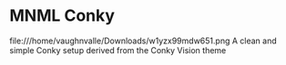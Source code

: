 # MNML Conky
file:///home/vaughnvalle/Downloads/w1yzx99mdw651.png
A clean and simple Conky setup derived from the Conky Vision theme
